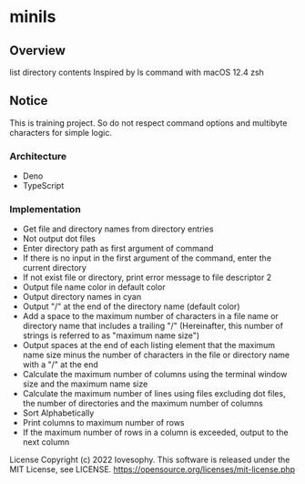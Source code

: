 # minils

## Overview
list directory contents
Inspired by ls command with macOS 12.4 zsh

## Notice
This is training project.
So do not respect command options and multibyte characters for simple logic.

### Architecture
- Deno
- TypeScript

### Implementation
- Get file and directory names from directory entries
- Not output dot files
- Enter directory path as first argument of command
- If there is no input in the first argument of the command, enter the current directory
- If not exist file or directory, print error message to file descriptor 2
- Output file name color in default color
- Output directory names in cyan
- Output "/" at the end of the directory name (default color)
- Add a space to the maximum number of characters in a file name or directory name that includes a trailing "/" (Hereinafter, this number of strings is referred to as "maximum name size")
- Output spaces at the end of each listing element that the maximum name size minus the number of characters in the file or directory name with a "/" at the end
- Calculate the maximum number of columns using the terminal window size and the maximum name size
- Calculate the maximum number of lines using files excluding dot files, the number of directories and the maximum number of columns
- Sort Alphabetically
- Print columns to maximum number of rows
- If the maximum number of rows in a column is exceeded, output to the next column

License
Copyright (c) 2022 Iovesophy. This software is released under the MIT License, see LICENSE. https://opensource.org/licenses/mit-license.php

